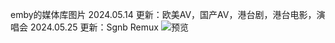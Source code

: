 emby的媒体库图片
2024.05.14 更新：欧美AV，国产AV，港台剧，港台电影，演唱会
2024.05.25 更新：Sgnb Remux
![预览](https://github.com/weizongxyz/Emby-Media_images/assets/38450244/7ff3eec8-b466-414a-9bb3-d0e662579426)
